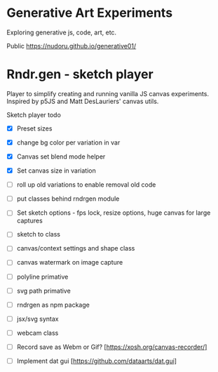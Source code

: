 # Generative Art Experiments 

Exploring generative js, code, art, etc.

Public https://nudoru.github.io/generative01/

# Rndr.gen - sketch player

Player to simplify creating and running vanilla JS canvas experiments. Inspired by p5JS and Matt DesLauriers' canvas utils.

Sketch player todo

- [x]  Preset sizes
- [x]  change bg color per variation in var
- [x]  Canvas set blend mode helper 
- [x]  Set canvas size in variation
- [ ] roll up old variations to enable removal old code
- [ ] put classes behind rndrgen module
- [ ] Set sketch options - fps lock, resize options, huge canvas for large captures
- [ ] sketch to class
- [ ] canvas/context settings and shape class
- [ ] canvas watermark on image capture
- [ ] polyline primative
- [ ] svg path primative
- [ ] rndrgen as npm package
- [ ] jsx/svg syntax
- [ ] webcam class
- [ ] Record save as Webm or Gif? [https://xosh.org/canvas-recorder/]
- [ ] Implement dat gui [https://github.com/dataarts/dat.gui]

